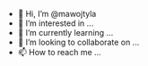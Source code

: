 - 👋 Hi, I’m @mawojtyla
- 👀 I’m interested in ...
- 🌱 I’m currently learning ...
- 💞️ I’m looking to collaborate on ...
- 📫 How to reach me ...

<!---
mawojtyla/mawojtyla is a ✨ special ✨ repository because its `README.md` (this file) appears on your GitHub profile.
You can click the Preview link to take a look at your changes.
--->
